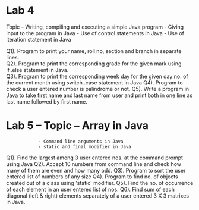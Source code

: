 # Lab 4
  Topic – Writing, compiling and executing a simple Java program
                - Giving input to the program in Java
                - Use of control statements in Java
                - Use of iteration statement in Java

Q1). Program to print your name, roll no, section and branch in separate lines. <br/>
Q2). Program to print the corresponding grade for the given mark using if..else statement in Java. <br/>
Q3). Program to print the corresponding week day for the given day no. of the current month using switch..case statement in Java
Q4). Program to check a user entered number is palindrome or not.
Q5). Write a program in Java to take first name and last name from user and print both in one line as last name followed by first name.

# Lab 5 – Topic – Array in Java
                - Command line arguments in Java
                - static and final modifier in Java

Q1). Find the largest among 3 user entered nos. at the command prompt using Java
Q2). Accept 10 numbers from command line and check how many of them are 
even and how many odd.
Q3). Program to sort the user entered list of numbers of any size
Q4). Program to find no. of objects created out of a class using 'static' modifier.
Q5). Find the no. of occurrence of each element in an user entered list of nos.
Q6). Find sum of each diagonal (left & right) elements separately of a user entered 3 X 3 matrixes in Java.